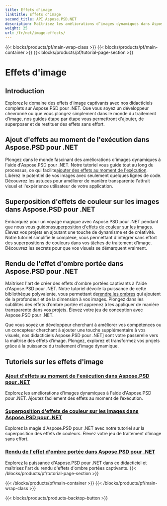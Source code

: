 ```yaml
---
title: Effets d'image
linktitle: Effets d'image
second_title: API Aspose.PSD.NET
description: Maîtrisez les améliorations d’images dynamiques dans Aspose.PSD pour .NET. Améliorez votre traitement d'image avec des didacticiels sur l'ajout, la superposition et le rendu d'effets époustouflants au moment de l'exécution.
weight: 25
url: /fr/net/image-effects/
---
```


{{< blocks/products/pf/main-wrap-class >}}
{{< blocks/products/pf/main-container >}}
{{< blocks/products/pf/tutorial-page-section >}}

# Effets d'image


## Introduction

Explorez le domaine des effets d'image captivants avec nos didacticiels complets sur Aspose.PSD pour .NET. Que vous soyez un développeur chevronné ou que vous plongez simplement dans le monde du traitement d'image, nos guides étape par étape vous permettront d'ajouter, de superposer et de restituer des effets sans effort.

## Ajout d'effets au moment de l'exécution dans Aspose.PSD pour .NET

 Plongez dans le monde fascinant des améliorations d'images dynamiques à l'aide d'Aspose.PSD pour .NET. Notre tutoriel vous guide tout au long du processus, ce qui facilite[ajouter des effets au moment de l'exécution](./add-effect-runtime/). Libérez le potentiel de vos images avec seulement quelques lignes de code. Découvrez les astuces pour améliorer de manière transparente l'attrait visuel et l'expérience utilisateur de votre application.

## Superposition d'effets de couleur sur les images dans Aspose.PSD pour .NET

Embarquez pour un voyage magique avec Aspose.PSD pour .NET pendant que nous vous guidons[superposition d'effets de couleur sur les images](./overlay-color-effect/). Élevez vos projets en ajoutant une touche de dynamisme et de créativité. Notre tutoriel simplifie le complexe, vous permettant d'intégrer sans effort des superpositions de couleurs dans vos tâches de traitement d'image. Découvrez les secrets pour que vos visuels se démarquent vraiment.

## Rendu de l'effet d'ombre portée dans Aspose.PSD pour .NET

 Maîtrisez l'art de créer des effets d'ombre portées captivants à l'aide d'Aspose.PSD pour .NET. Notre tutoriel dévoile la puissance de cette bibliothèque polyvalente, vous permettant de[rendre les ombres](./render-drop-shadow/) qui ajoutent de la profondeur et de la dimension à vos images. Plongez dans les subtilités des effets d’ombre portée et apprenez à les appliquer de manière transparente dans vos projets. Élevez votre jeu de conception avec Aspose.PSD pour .NET.

Que vous soyez un développeur cherchant à améliorer vos compétences ou un concepteur cherchant à ajouter une touche supplémentaire à vos visuels, nos didacticiels Aspose.PSD pour .NET] sont votre passerelle vers la maîtrise des effets d'image. Plongez, explorez et transformez vos projets grâce à la puissance du traitement d’image dynamique.


## Tutoriels sur les effets d'image
### [Ajout d'effets au moment de l'exécution dans Aspose.PSD pour .NET](./add-effect-runtime/)
Explorez les améliorations d'images dynamiques à l'aide d'Aspose.PSD pour .NET. Ajoutez facilement des effets au moment de l’exécution.
### [Superposition d'effets de couleur sur les images dans Aspose.PSD pour .NET](./overlay-color-effect/)
Explorez la magie d'Aspose.PSD pour .NET avec notre tutoriel sur la superposition des effets de couleurs. Élevez votre jeu de traitement d’image sans effort.
### [Rendu de l'effet d'ombre portée dans Aspose.PSD pour .NET](./render-drop-shadow/)
Explorez la puissance d'Aspose.PSD pour .NET dans ce didacticiel et maîtrisez l'art du rendu d'effets d'ombre portées captivants.
{{< /blocks/products/pf/tutorial-page-section >}}

{{< /blocks/products/pf/main-container >}}
{{< /blocks/products/pf/main-wrap-class >}}

{{< blocks/products/products-backtop-button >}}
